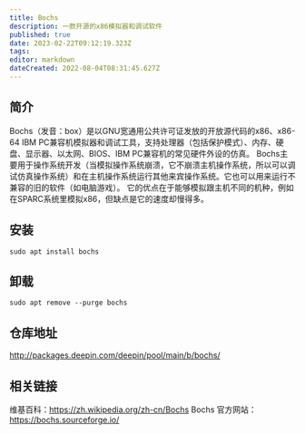 ```yaml
---
title: Bochs
description: 一款开源的x86模拟器和调试软件
published: true
date: 2023-02-22T09:12:19.323Z
tags: 
editor: markdown
dateCreated: 2022-08-04T08:31:45.627Z
---
```


## 简介
Bochs（发音：box）是以GNU宽通用公共许可证发放的开放源代码的x86、x86-64 IBM PC兼容机模拟器和调试工具，支持处理器（包括保护模式）、内存、硬盘、显示器、以太网、BIOS、IBM PC兼容机的常见硬件外设的仿真。
Bochs主要用于操作系统开发（当模拟操作系统崩溃，它不崩溃主机操作系统，所以可以调试仿真操作系统）和在主机操作系统运行其他来宾操作系统。它也可以用来运行不兼容的旧的软件（如电脑游戏）。
它的优点在于能够模拟跟主机不同的机种，例如在SPARC系统里模拟x86，但缺点是它的速度却慢得多。

## 安装
```
sudo apt install bochs
```

## 卸载
```
sudo apt remove --purge bochs
```

## 仓库地址
http://packages.deepin.com/deepin/pool/main/b/bochs/

## 相关链接
维基百科：https://zh.wikipedia.org/zh-cn/Bochs
Bochs 官方网站：https://bochs.sourceforge.io/